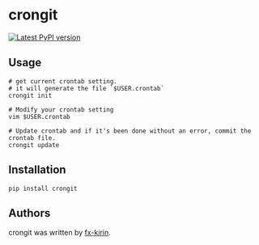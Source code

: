 # crongit

[![Latest PyPI version](https://img.shields.io/pypi/v/package_name.svg)](https://pypi.python.org/pypi/crongit)

## Usage

```
# get current crontab setting.
# it will generate the file `$USER.crontab`
crongit init

# Modify your crontab setting
vim $USER.crontab

# Update crontab and if it's been done without an error, commit the crontab file.
crongit update
```

## Installation

```
pip install crongit
```

## Authors

crongit was written by [fx-kirin](fx.kirin@gmail.com).
